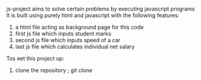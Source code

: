 js-project aims to solve certain problems by executing javascript programs
It is built using purely html and javascript with the following features:
  1. a html file acting as background page for this code
  2. first js file which inputs student marks
  3. second js file which inputs speed of a car
  4. last js file which calculates individual net salary

Tos eet this project up:
  1. clone the repository ; git clone 
